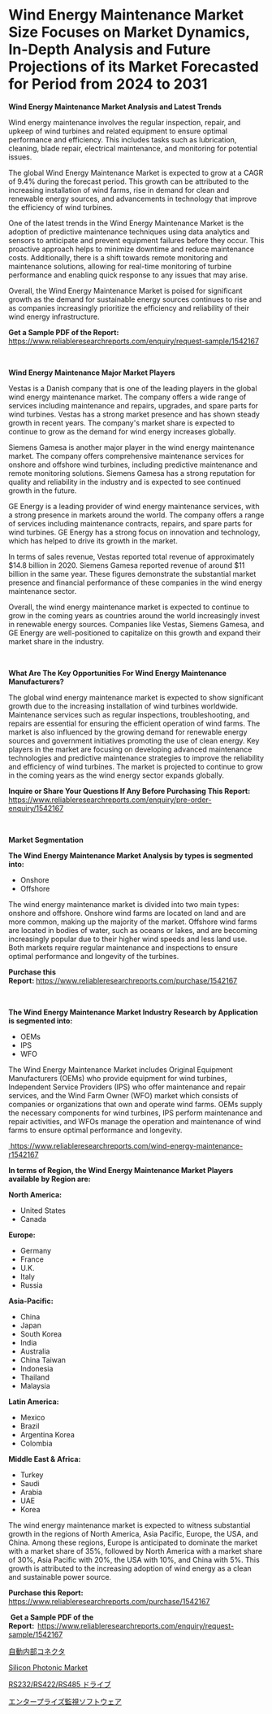 <p><h1>Wind Energy Maintenance Market Size Focuses on Market Dynamics, In-Depth Analysis and Future Projections of its Market Forecasted for Period from 2024 to 2031</h1></p><p><strong>Wind Energy Maintenance Market Analysis and Latest Trends</strong></p>
<p><p>Wind energy maintenance involves the regular inspection, repair, and upkeep of wind turbines and related equipment to ensure optimal performance and efficiency. This includes tasks such as lubrication, cleaning, blade repair, electrical maintenance, and monitoring for potential issues. </p><p>The global Wind Energy Maintenance Market is expected to grow at a CAGR of 9.4% during the forecast period. This growth can be attributed to the increasing installation of wind farms, rise in demand for clean and renewable energy sources, and advancements in technology that improve the efficiency of wind turbines. </p><p>One of the latest trends in the Wind Energy Maintenance Market is the adoption of predictive maintenance techniques using data analytics and sensors to anticipate and prevent equipment failures before they occur. This proactive approach helps to minimize downtime and reduce maintenance costs. Additionally, there is a shift towards remote monitoring and maintenance solutions, allowing for real-time monitoring of turbine performance and enabling quick response to any issues that may arise. </p><p>Overall, the Wind Energy Maintenance Market is poised for significant growth as the demand for sustainable energy sources continues to rise and as companies increasingly prioritize the efficiency and reliability of their wind energy infrastructure.</p></p>
<p><strong>Get a Sample PDF of the Report:&nbsp;</strong> <a href="https://www.reliableresearchreports.com/enquiry/request-sample/1542167">https://www.reliableresearchreports.com/enquiry/request-sample/1542167</a></p>
<p>&nbsp;</p>
<p><strong>Wind Energy Maintenance Major Market Players</strong></p>
<p><p>Vestas is a Danish company that is one of the leading players in the global wind energy maintenance market. The company offers a wide range of services including maintenance and repairs, upgrades, and spare parts for wind turbines. Vestas has a strong market presence and has shown steady growth in recent years. The company's market share is expected to continue to grow as the demand for wind energy increases globally.</p><p>Siemens Gamesa is another major player in the wind energy maintenance market. The company offers comprehensive maintenance services for onshore and offshore wind turbines, including predictive maintenance and remote monitoring solutions. Siemens Gamesa has a strong reputation for quality and reliability in the industry and is expected to see continued growth in the future.</p><p>GE Energy is a leading provider of wind energy maintenance services, with a strong presence in markets around the world. The company offers a range of services including maintenance contracts, repairs, and spare parts for wind turbines. GE Energy has a strong focus on innovation and technology, which has helped to drive its growth in the market.</p><p>In terms of sales revenue, Vestas reported total revenue of approximately $14.8 billion in 2020. Siemens Gamesa reported revenue of around $11 billion in the same year. These figures demonstrate the substantial market presence and financial performance of these companies in the wind energy maintenance sector.</p><p>Overall, the wind energy maintenance market is expected to continue to grow in the coming years as countries around the world increasingly invest in renewable energy sources. Companies like Vestas, Siemens Gamesa, and GE Energy are well-positioned to capitalize on this growth and expand their market share in the industry.</p></p>
<p>&nbsp;</p>
<p><strong>What Are The Key Opportunities For Wind Energy Maintenance Manufacturers?</strong></p>
<p><p>The global wind energy maintenance market is expected to show significant growth due to the increasing installation of wind turbines worldwide. Maintenance services such as regular inspections, troubleshooting, and repairs are essential for ensuring the efficient operation of wind farms. The market is also influenced by the growing demand for renewable energy sources and government initiatives promoting the use of clean energy. Key players in the market are focusing on developing advanced maintenance technologies and predictive maintenance strategies to improve the reliability and efficiency of wind turbines. The market is projected to continue to grow in the coming years as the wind energy sector expands globally.</p></p>
<p><strong>Inquire or Share Your Questions If Any Before Purchasing This Report:</strong> <a href="https://www.reliableresearchreports.com/enquiry/pre-order-enquiry/1542167">https://www.reliableresearchreports.com/enquiry/pre-order-enquiry/1542167</a></p>
<p>&nbsp;</p>
<p><strong>Market Segmentation</strong></p>
<p><strong>The Wind Energy Maintenance Market Analysis by types is segmented into:</strong></p>
<p><ul><li>Onshore</li><li>Offshore</li></ul></p>
<p><p>The wind energy maintenance market is divided into two main types: onshore and offshore. Onshore wind farms are located on land and are more common, making up the majority of the market. Offshore wind farms are located in bodies of water, such as oceans or lakes, and are becoming increasingly popular due to their higher wind speeds and less land use. Both markets require regular maintenance and inspections to ensure optimal performance and longevity of the turbines.</p></p>
<p><strong>Purchase this Report:&nbsp;</strong><a href="https://www.reliableresearchreports.com/purchase/1542167">https://www.reliableresearchreports.com/purchase/1542167</a></p>
<p>&nbsp;</p>
<p><strong>The Wind Energy Maintenance Market Industry Research by Application is segmented into:</strong></p>
<p><ul><li>OEMs</li><li>IPS</li><li>WFO</li></ul></p>
<p><p>The Wind Energy Maintenance Market includes Original Equipment Manufacturers (OEMs) who provide equipment for wind turbines, Independent Service Providers (IPS) who offer maintenance and repair services, and the Wind Farm Owner (WFO) market which consists of companies or organizations that own and operate wind farms. OEMs supply the necessary components for wind turbines, IPS perform maintenance and repair activities, and WFOs manage the operation and maintenance of wind farms to ensure optimal performance and longevity.</p></p>
<p><a href="https://www.reliableresearchreports.com/wind-energy-maintenance-r1542167">&nbsp;https://www.reliableresearchreports.com/wind-energy-maintenance-r1542167</a></p>
<p><strong>In terms of Region, the Wind Energy Maintenance Market Players available by Region are:</strong></p>
<p>
    <p> <strong> North America: </strong>
        <ul>
            <li>United States</li>
            <li>Canada</li>
        </ul>
        </p> 
    <p> <strong> Europe: </strong>
        <ul>
            <li>Germany</li>
            <li>France</li>
            <li>U.K.</li>
            <li>Italy</li>
            <li>Russia</li>
        </ul>
        </p> 
    <p> <strong> Asia-Pacific: </strong>
        <ul>
            <li>China</li>
            <li>Japan</li>
            <li>South Korea</li>
            <li>India</li>
            <li>Australia</li>
            <li>China Taiwan</li>
            <li>Indonesia</li>
            <li>Thailand</li>
            <li>Malaysia</li>
        </ul>
        </p> 
    <p> <strong> Latin America: </strong>
        <ul>
            <li>Mexico</li>
            <li>Brazil</li>
            <li>Argentina Korea</li>
            <li>Colombia</li>
        </ul>
        </p> 
    <p> <strong> Middle East & Africa: </strong>
        <ul>
            <li>Turkey</li>
            <li>Saudi</li>
            <li>Arabia</li>
            <li>UAE</li>
            <li>Korea</li>
        </ul>
    </p>
    </p>
<p><p>The wind energy maintenance market is expected to witness substantial growth in the regions of North America, Asia Pacific, Europe, the USA, and China. Among these regions, Europe is anticipated to dominate the market with a market share of 35%, followed by North America with a market share of 30%, Asia Pacific with 20%, the USA with 10%, and China with 5%. This growth is attributed to the increasing adoption of wind energy as a clean and sustainable power source.</p></p>
<p><strong>Purchase this Report: </strong><a href="https://www.reliableresearchreports.com/purchase/1542167">https://www.reliableresearchreports.com/purchase/1542167</a></p>
<p>&nbsp;<strong>Get a Sample PDF of the Report:&nbsp;&nbsp;</strong><a href="https://www.reliableresearchreports.com/enquiry/request-sample/1542167">https://www.reliableresearchreports.com/enquiry/request-sample/1542167</a></p>
<p><strong></strong></p>
<p><p><a href="https://medium.com/@kelscdowell78456/%E8%87%AA%E5%8B%95%E5%86%85%E9%83%A8%E3%82%B3%E3%83%8D%E3%82%AF%E3%82%BF%E5%B8%82%E5%A0%B4%E3%81%AE%E8%A6%8F%E6%A8%A1%E3%81%AF-%E5%B9%B4%E5%B9%B3%E5%9D%87%E6%88%90%E9%95%B7%E7%8E%87-%E3%81%A7%E6%88%90%E9%95%B7%E3%81%97%E3%81%A6%E3%81%8A%E3%82%8A-%E3%81%93%E3%81%AE%E3%83%AC%E3%83%9D%E3%83%BC%E3%83%88%E3%81%AF%E5%B8%82%E5%A0%B4%E3%82%BB%E3%82%B0%E3%83%A1%E3%83%B3%E3%83%86%E3%83%BC%E3%82%B7%E3%83%A7%E3%83%B3-%E6%88%90%E9%95%B7-%E3%81%8A%E3%82%88%E3%81%B32024%E5%B9%B4%E3%81%8B%E3%82%892031%E5%B9%B4%E3%81%BE%E3%81%A7%E3%81%AE%E4%BA%88%E6%B8%AC%E3%81%AB%E9%96%A2%E3%81%99%E3%82%8B%E5%88%86%E6%9E%90%E3%82%92%E3%82%AB%E3%83%90%E3%83%BC%E3%81%97%E3%81%A6%E3%81%84%E3%81%BE%E3%81%99-3e80357281fa">自動内部コネクタ</a></p><p><a href="https://github.com/DarrenSipes1990/Market-Research-Report-List-1/blob/main/silicon-photonic-market.md">Silicon Photonic Market</a></p><p><a href="https://medium.com/@hugofirst21/%E6%AC%A1%E3%81%AE%E6%96%87%E7%AB%A0%E3%82%92%E6%97%A5%E6%9C%AC%E8%AA%9E%E3%81%AB%E7%BF%BB%E8%A8%B3%E3%81%97%E3%81%BE%E3%81%99-%E8%A3%BD%E5%93%81%E3%82%BF%E3%82%A4%E3%83%97%E5%88%A5-%E3%82%A2%E3%83%97%E3%83%AA%E3%82%B1%E3%83%BC%E3%82%B7%E3%83%A7%E3%83%B3%E5%88%A5-%E5%9C%B0%E5%9F%9F%E5%88%A5%E3%81%AB%E5%88%86%E6%9E%90%E3%81%97%E3%81%9F-%E4%B8%96%E7%95%8C%E3%81%AErs232-rs422-rs485-%E3%83%89%E3%83%A9%E3%82%A4%E3%83%96%E5%B8%82%E5%A0%B4%E3%81%AE%E8%A6%8F%E6%A8%A1%E3%81%A8%E3%82%B7%E3%82%A7%E3%82%A2-%E4%BA%88%E6%B8%AC-2024%E5%B9%B4-2031%E5%B9%B4-4eee4dd54a3c">RS232/RS422/RS485 ドライブ</a></p><p><a href="https://github.com/oqoeusbvpadwjs08/Market-Research-Report-List-2/blob/main/2811907149523.md">エンタープライズ監視ソフトウェア</a></p></p>